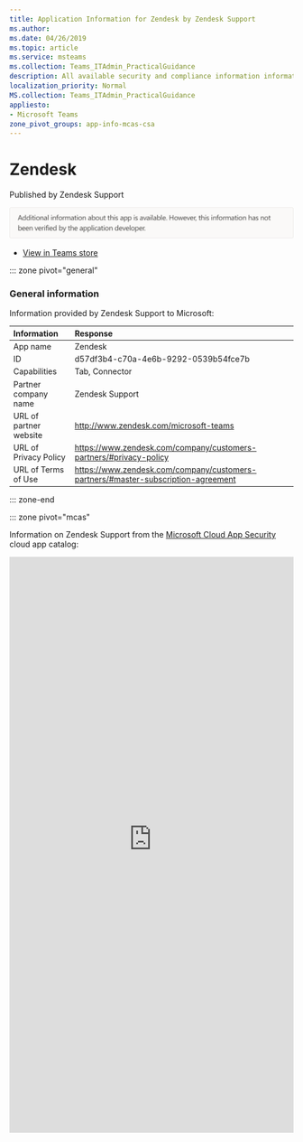 ```yaml
---
title: Application Information for Zendesk by Zendesk Support
ms.author: 
ms.date: 04/26/2019
ms.topic: article
ms.service: msteams
ms.collection: Teams_ITAdmin_PracticalGuidance
description: All available security and compliance information information for Zendesk, its data handling policies, its Microsoft Cloud App Security app catalog information, and security/compliance information in the CSA STAR registry.
localization_priority: Normal
MS.collection: Teams_ITAdmin_PracticalGuidance
appliesto:
- Microsoft Teams
zone_pivot_groups: app-info-mcas-csa
---
```

# Zendesk

Published by Zendesk Support

<img alt="Non-attested image" src="./images/unattested.png" width="650"/>

* <a href="https://teams.microsoft.com/l/app/d57df3b4-c70a-4e6b-9292-0539b54fce7b" target="_blank">View in Teams store</a>

::: zone pivot="general"

### General information

Information provided by Zendesk Support to Microsoft:

| **Information** | **Response** |
|:----------------|:-------------|
| App name | Zendesk |
| ID | d57df3b4-c70a-4e6b-9292-0539b54fce7b |
| Capabilities | Tab, Connector |
| Partner company name | Zendesk Support |
| URL of partner website | <http://www.zendesk.com/microsoft-teams> |
| URL of Privacy Policy | <https://www.zendesk.com/company/customers-partners/#privacy-policy> |
| URL of Terms of Use | <https://www.zendesk.com/company/customers-partners/#master-subscription-agreement> |

::: zone-end


::: zone pivot="mcas"

Information on Zendesk Support from the [Microsoft Cloud App Security](https://www.microsoft.com/en-us/enterprise-mobility-security/cloud-app-security) cloud app catalog:

<iframe height='1020' title='Microsoft Cloud App Security Information' src='https://3ca685143b5b46b4b0e5266dadf2e97c.codepen.website/#/dashboard/10921' frameborder='no'  style='width: 100%;'>

<a href="https://3ca685143b5b46b4b0e5266dadf2e97c.codepen.website/#/dashboard/10921" target="_blank">View in a new tab</a>

::: zone-end

::: zone pivot="csa"

### CSA STAR information

[Cloud Security Alliance](https://cloudsecurityalliance.org/about/) is a not-for-profit organization dedicated to defining and raising awareness of best practices to help ensure a secure cloud computing environment. The CSA maintains the [Security, Trust & Assurance Registry (STAR)](https://cloudsecurityalliance.org/star/), a free, publicly-accessible registry where cloud-based providers can publish information on security, privacy, and compliance practices. The STAR registry contains three levels of assurance: self-assessment, 3rd-party audit, and continuous monitoring. More information on assurance levels can be found [here](https://cloudsecurityalliance.org/star/#_overview).

> [!NOTE]
> This information is self-reported by Zendesk Support and directly submitted to and retrieved from CSA STAR. Microsoft is not responsible for the accuracy of this information.

<iframe height='798' scrolling='yes' title='Microsoft Teams App Information: CSA STAR' src='https://66eac45ba2a0418f9cfa290fcad4072b.codepen.website/#/details/349/Zendesk' frameborder='no' style='width: 100%;'>

::: zone-end
